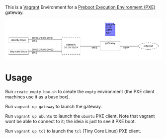 This is a [Vagrant](https://www.vagrantup.com/) Environment for a [Preboot Execution Environment (PXE)](https://en.wikipedia.org/wiki/Preboot_Execution_Environment) gateway.

![](network.png)

# Usage

Run `create_empty_box.sh` to create the `empty` environment (the PXE client machines use it as a base box).

Run `vagrant up gateway` to launch the gateway.

Run `vagrant up ubuntu` to launch the `ubuntu` PXE client. Note that
vagrant wont be able to connect to it; the ideia is just to see it PXE boot.

Run `vagrant up tcl` to launch the `tcl` (Tiny Core Linux) PXE client.
